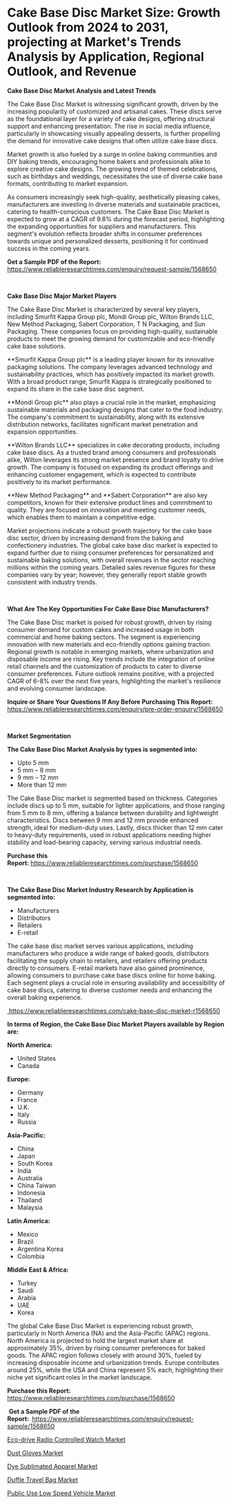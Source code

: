 <p><h1>Cake Base Disc Market Size: Growth Outlook from 2024 to 2031, projecting at Market's Trends Analysis by Application, Regional Outlook, and Revenue</h1></p><p><strong>Cake Base Disc Market Analysis and Latest Trends</strong></p>
<p><p>The Cake Base Disc Market is witnessing significant growth, driven by the increasing popularity of customized and artisanal cakes. These discs serve as the foundational layer for a variety of cake designs, offering structural support and enhancing presentation. The rise in social media influence, particularly in showcasing visually appealing desserts, is further propelling the demand for innovative cake designs that often utilize cake base discs.</p><p>Market growth is also fueled by a surge in online baking communities and DIY baking trends, encouraging home bakers and professionals alike to explore creative cake designs. The growing trend of themed celebrations, such as birthdays and weddings, necessitates the use of diverse cake base formats, contributing to market expansion.</p><p>As consumers increasingly seek high-quality, aesthetically pleasing cakes, manufacturers are investing in diverse materials and sustainable practices, catering to health-conscious customers. The Cake Base Disc Market is expected to grow at a CAGR of 9.8% during the forecast period, highlighting the expanding opportunities for suppliers and manufacturers. This segment's evolution reflects broader shifts in consumer preferences towards unique and personalized desserts, positioning it for continued success in the coming years.</p></p>
<p><strong>Get a Sample PDF of the Report:&nbsp;</strong> <a href="https://www.reliableresearchtimes.com/enquiry/request-sample/1568650?utm_campaign=1598&utm_medium=2&utm_source=Github&utm_content=ia&utm_term=14102024&utm_id=cake-base-disc">https://www.reliableresearchtimes.com/enquiry/request-sample/1568650</a></p>
<p>&nbsp;</p>
<p><strong>Cake Base Disc Major Market Players</strong></p>
<p><p>The Cake Base Disc Market is characterized by several key players, including Smurfit Kappa Group plc, Mondi Group plc, Wilton Brands LLC, New Method Packaging, Sabert Corporation, T N Packaging, and Sun Packaging. These companies focus on providing high-quality, sustainable products to meet the growing demand for customizable and eco-friendly cake base solutions.</p><p>**Smurfit Kappa Group plc** is a leading player known for its innovative packaging solutions. The company leverages advanced technology and sustainability practices, which has positively impacted its market growth. With a broad product range, Smurfit Kappa is strategically positioned to expand its share in the cake base disc segment.</p><p>**Mondi Group plc** also plays a crucial role in the market, emphasizing sustainable materials and packaging designs that cater to the food industry. The company's commitment to sustainability, along with its extensive distribution networks, facilitates significant market penetration and expansion opportunities.</p><p>**Wilton Brands LLC** specializes in cake decorating products, including cake base discs. As a trusted brand among consumers and professionals alike, Wilton leverages its strong market presence and brand loyalty to drive growth. The company is focused on expanding its product offerings and enhancing customer engagement, which is expected to contribute positively to its market performance.</p><p>**New Method Packaging** and **Sabert Corporation** are also key competitors, known for their extensive product lines and commitment to quality. They are focused on innovation and meeting customer needs, which enables them to maintain a competitive edge.</p><p>Market projections indicate a robust growth trajectory for the cake base disc sector, driven by increasing demand from the baking and confectionery industries. The global cake base disc market is expected to expand further due to rising consumer preferences for personalized and sustainable baking solutions, with overall revenues in the sector reaching millions within the coming years. Detailed sales revenue figures for these companies vary by year; however, they generally report stable growth consistent with industry trends.</p></p>
<p>&nbsp;</p>
<p><strong>What Are The Key Opportunities For Cake Base Disc Manufacturers?</strong></p>
<p><p>The Cake Base Disc market is poised for robust growth, driven by rising consumer demand for custom cakes and increased usage in both commercial and home baking sectors. The segment is experiencing innovation with new materials and eco-friendly options gaining traction. Regional growth is notable in emerging markets, where urbanization and disposable income are rising. Key trends include the integration of online retail channels and the customization of products to cater to diverse consumer preferences. Future outlook remains positive, with a projected CAGR of 6-8% over the next five years, highlighting the market's resilience and evolving consumer landscape.</p></p>
<p><strong>Inquire or Share Your Questions If Any Before Purchasing This Report:</strong> <a href="https://www.reliableresearchtimes.com/enquiry/pre-order-enquiry/1568650?utm_campaign=1598&utm_medium=2&utm_source=Github&utm_content=ia&utm_term=14102024&utm_id=cake-base-disc">https://www.reliableresearchtimes.com/enquiry/pre-order-enquiry/1568650</a></p>
<p>&nbsp;</p>
<p><strong>Market Segmentation</strong></p>
<p><strong>The Cake Base Disc Market Analysis by types is segmented into:</strong></p>
<p><ul><li>Upto 5 mm</li><li>5 mm – 8 mm</li><li>9 mm – 12 mm</li><li>More than 12 mm</li></ul></p>
<p><p>The Cake Base Disc market is segmented based on thickness. Categories include discs up to 5 mm, suitable for lighter applications, and those ranging from 5 mm to 8 mm, offering a balance between durability and lightweight characteristics. Discs between 9 mm and 12 mm provide enhanced strength, ideal for medium-duty uses. Lastly, discs thicker than 12 mm cater to heavy-duty requirements, used in robust applications needing higher stability and load-bearing capacity, serving various industrial needs.</p></p>
<p><strong>Purchase this Report:&nbsp;</strong><a href="https://www.reliableresearchtimes.com/purchase/1568650?utm_campaign=1598&utm_medium=2&utm_source=Github&utm_content=ia&utm_term=14102024&utm_id=cake-base-disc">https://www.reliableresearchtimes.com/purchase/1568650</a></p>
<p>&nbsp;</p>
<p><strong>The Cake Base Disc Market Industry Research by Application is segmented into:</strong></p>
<p><ul><li>Manufacturers</li><li>Distributors</li><li>Retailers </li><li>E-retail</li></ul></p>
<p><p>The cake base disc market serves various applications, including manufacturers who produce a wide range of baked goods, distributors facilitating the supply chain to retailers, and retailers offering products directly to consumers. E-retail markets have also gained prominence, allowing consumers to purchase cake base discs online for home baking. Each segment plays a crucial role in ensuring availability and accessibility of cake base discs, catering to diverse customer needs and enhancing the overall baking experience.</p></p>
<p><a href="https://www.reliableresearchtimes.com/cake-base-disc-market-r1568650?utm_campaign=1598&utm_medium=2&utm_source=Github&utm_content=ia&utm_term=14102024&utm_id=cake-base-disc">&nbsp;https://www.reliableresearchtimes.com/cake-base-disc-market-r1568650</a></p>
<p><strong>In terms of Region, the Cake Base Disc Market Players available by Region are:</strong></p>
<p>
    <p> <strong> North America: </strong>
        <ul>
            <li>United States</li>
            <li>Canada</li>
        </ul>
        </p> 
    <p> <strong> Europe: </strong>
        <ul>
            <li>Germany</li>
            <li>France</li>
            <li>U.K.</li>
            <li>Italy</li>
            <li>Russia</li>
        </ul>
        </p> 
    <p> <strong> Asia-Pacific: </strong>
        <ul>
            <li>China</li>
            <li>Japan</li>
            <li>South Korea</li>
            <li>India</li>
            <li>Australia</li>
            <li>China Taiwan</li>
            <li>Indonesia</li>
            <li>Thailand</li>
            <li>Malaysia</li>
        </ul>
        </p> 
    <p> <strong> Latin America: </strong>
        <ul>
            <li>Mexico</li>
            <li>Brazil</li>
            <li>Argentina Korea</li>
            <li>Colombia</li>
        </ul>
        </p> 
    <p> <strong> Middle East & Africa: </strong>
        <ul>
            <li>Turkey</li>
            <li>Saudi</li>
            <li>Arabia</li>
            <li>UAE</li>
            <li>Korea</li>
        </ul>
    </p>
    </p>
<p><p>The global Cake Base Disc Market is experiencing robust growth, particularly in North America (NA) and the Asia-Pacific (APAC) regions. North America is projected to hold the largest market share at approximately 35%, driven by rising consumer preferences for baked goods. The APAC region follows closely with around 30%, fueled by increasing disposable income and urbanization trends. Europe contributes around 25%, while the USA and China represent 5% each, highlighting their niche yet significant roles in the market landscape.</p></p>
<p><strong>Purchase this Report: </strong><a href="https://www.reliableresearchtimes.com/purchase/1568650?utm_campaign=1598&utm_medium=2&utm_source=Github&utm_content=ia&utm_term=14102024&utm_id=cake-base-disc">https://www.reliableresearchtimes.com/purchase/1568650</a></p>
<p>&nbsp;<strong>Get a Sample PDF of the Report:&nbsp;&nbsp;</strong><a href="https://www.reliableresearchtimes.com/enquiry/request-sample/1568650?utm_campaign=1598&utm_medium=2&utm_source=Github&utm_content=ia&utm_term=14102024&utm_id=cake-base-disc">https://www.reliableresearchtimes.com/enquiry/request-sample/1568650</a></p>
<p><strong></strong></p>
<p><p><a href="https://www.linkedin.com/pulse/eco-drive-radio-controlled-watch-industry-sector-new-technologies-8n6xe?trk=public_post_embed_feed-article-content&utm_campaign=1598&utm_medium=2&utm_source=Github&utm_content=ia&utm_term=14102024&utm_id=cake-base-disc">Eco-drive Radio Controlled Watch Market</a></p><p><a href="https://www.linkedin.com/pulse/dust-gloves-market-research-report-exploring-size-revenue-analysis-pod2e?trk=public_post_embed_feed-article-content&utm_campaign=1598&utm_medium=2&utm_source=Github&utm_content=ia&utm_term=14102024&utm_id=cake-base-disc">Dust Gloves Market</a></p><p><a href="https://www.linkedin.com/pulse/dye-sublimated-apparel-revenue-growth-report-2024-2031-knowsurv-ioeme?trk=public_post_embed_feed-article-content&utm_campaign=1598&utm_medium=2&utm_source=Github&utm_content=ia&utm_term=14102024&utm_id=cake-base-disc">Dye Sublimated Apparel Market</a></p><p><a href="https://www.linkedin.com/pulse/global-duffle-travel-bag-market-share-growth-opportunities-growing-jwhbe?trk=public_post_embed_feed-article-content&utm_campaign=1598&utm_medium=2&utm_source=Github&utm_content=ia&utm_term=14102024&utm_id=cake-base-disc">Duffle Travel Bag Market</a></p><p><a href="https://github.com/MarciaRunte/Market-Research-Report-List-1/blob/main/public-use-low-speed-vehicle-market.md?utm_campaign=1598&utm_medium=2&utm_source=Github&utm_content=ia&utm_term=14102024&utm_id=cake-base-disc">Public Use Low Speed Vehicle Market</a></p></p>